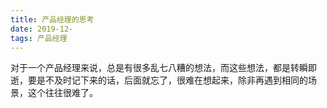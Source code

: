 ```yaml
---
title: 产品经理的思考
date: 2019-12-
tags: 产品经理
---
```


对于一个产品经理来说，总是有很多乱七八糟的想法，而这些想法，都是转瞬即逝，要是不及时记下来的话，后面就忘了，很难在想起来，除非再遇到相同的场景，这个往往很难了。
